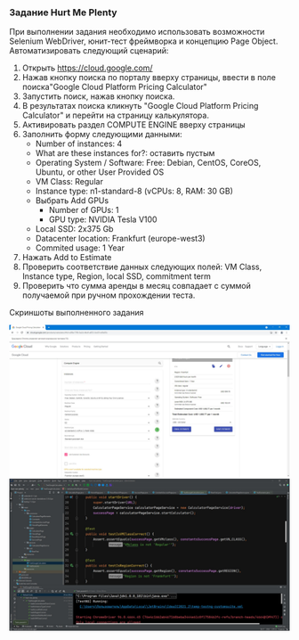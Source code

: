 ### Задание Hurt Me Plenty   

При выполнении задания необходимо использовать возможности Selenium WebDriver, юнит-тест фреймворка и концепцию Page Object. Автоматизировать следующий сценарий:

1. Открыть https://cloud.google.com/
2. Нажав кнопку поиска по порталу вверху страницы, ввести в поле поиска"Google Cloud Platform Pricing Calculator"
3. Запустить поиск, нажав кнопку поиска.
4. В результатах поиска кликнуть "Google Cloud Platform Pricing Calculator" и перейти на страницу калькулятора.
5. Активировать раздел COMPUTE ENGINE вверху страницы
6. Заполнить форму следующими данными:
    * Number of instances: 4
    * What are these instances for?: оставить пустым
    * Operating System / Software: Free: Debian, CentOS, CoreOS, Ubuntu, or other User Provided OS
    * VM Class: Regular
    * Instance type: n1-standard-8    (vCPUs: 8, RAM: 30 GB)
    * Выбрать Add GPUs
        * Number of GPUs: 1
        * GPU type: NVIDIA Tesla V100
    * Local SSD: 2x375 Gb
    * Datacenter location: Frankfurt (europe-west3)
    * Commited usage: 1 Year
7. Нажать Add to Estimate
8. Проверить соответствие данных следующих полей: VM Class, Instance type, Region, local SSD, commitment term
9. Проверить что сумма аренды в месяц совпадает с суммой получаемой при ручном прохождении теста.   

Скриншоты выполненного задания   


![calculator is OK](img/calculatorResult.jpg)   
![tests are passed](img/allTestsArePassed.jpg)   




